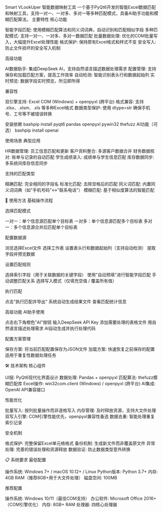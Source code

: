 Smart VLookUper 智能数据映射工具
一个基于PyQt6开发的智能Excel数据匹配和映射工具，支持一对一、一对多、多对一等多种匹配模式，具备AI助手功能和模糊匹配算法。
主要特性
核心功能

智能字段匹配: 使用模糊匹配算法和同义词词典，自动识别和匹配相似字段
多种匹配模式: 支持一对一、一对多、多对一数据匹配
批量数据处理: 优化的COM批量写入，大幅提升Excel处理性能
格式保护: 保持原有Excel格式和样式不变
安全写入: 防止文件损坏的安全写入机制

高级功能

AI数据助手: 集成DeepSeek AI，支持自然语言描述数据处理需求
配置管理: 支持保存和加载匹配方案，提高工作效率
自动检测: 智能识别表头行和数据起始列
实时预览: 数据字段实时预览，所见即所得

兼容性

双引擎支持: Excel COM (Windows) + openpyxl (跨平台)
格式兼容: 支持 .xlsx、.xlsm、.xls 等多种Excel格式
数据类型保护: 使用 dtype=str 确保手机号、工号等不被错误转换

安装依赖
bashpip install pyqt6 pandas openpyxl pywin32 thefuzz
AI功能（可选）
bashpip install openai

使用场景
典型应用

HR数据管理: 员工信息匹配和更新
客户资料整合: 多源客户数据合并
财务数据核对: 账单与记录的自动匹配
学生成绩录入: 成绩单与学生信息匹配
库存数据同步: 多系统间库存信息同步

支持的匹配类型

精确匹配: 完全相同的字段名
标准化匹配: 去除空格后的匹配
同义词匹配: 内置同义词词典（如"手机号码"↔"联系电话"）
模糊匹配: 基于相似度算法的智能匹配

🔧 使用方法
基础操作流程

选择匹配模式

一对一：单个信息源匹配单个目标表
一对多：单个信息源匹配多个目标表
多对一：多个信息源合并后匹配单个目标表


配置数据源

浏览选择Excel文件
选择工作表
设置表头行和数据起始列（支持自动检测）
提取字段并预览数据


设置匹配规则

选择索引字段（用于关联数据的关键字段）
使用"自动预填"进行智能字段匹配
手动调整匹配关系
选择写入模式（仅填充空值 / 覆盖所有值）


执行匹配

点击"执行匹配并导出"
系统自动生成结果文件
查看匹配统计信息



高级功能
AI助手使用

点击右下角橙色"AI"按钮
输入DeepSeek API Key
添加需要处理的表格文件
用自然语言描述处理需求
AI自动生成并执行处理代码

配置方案管理

保存方案: 将当前匹配配置保存为JSON文件
加载方案: 快速恢复之前保存的配置
适用于重复性数据处理任务

🛠️ 技术架构
核心组件

UI层: PyQt6现代化界面设计
数据处理: Pandas + openpyxl
匹配算法: thefuzz模糊匹配库
Excel操作: win32com.client (Windows) / openpyxl (跨平台)
AI集成: OpenAI API兼容接口

性能优化

批量写入: 按列批量操作而非逐格写入
内存管理: 及时释放资源，支持大文件处理
双写入引擎: COM引擎性能优先，openpyxl兼容性备选
数据去重: 智能处理重复索引记录

安全机制

格式保护: 完整保留Excel单元格格式
备份机制: 生成新文件而非覆盖原文件
异常处理: 完善的错误处理和资源释放
数据验证: 防止数据类型意外转换

📋 系统要求
最低配置

操作系统: Windows 7+ / macOS 10.12+ / Linux
Python版本: Python 3.7+
内存: 4GB RAM（推荐8GB+用于大文件处理）
磁盘空间: 100MB

推荐配置

操作系统: Windows 10/11（最佳COM支持）
办公软件: Microsoft Office 2016+（COM引擎优化）
内存: 8GB+ RAM
处理器: 四核心处理器

